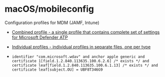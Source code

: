 # macOS/mobileconfig

Configuration profiles for MDM (JAMF, Intune)

- [Combined profile - a single profile that contains complete set of settings for Microsoft Defender ATP](combined/)
- [Individual profiles - individual profiles in separate files, one per type](profiles/)

- `identifier "com.microsoft.wdav" and anchor apple generic and certificate 1[field.1.2.840.113635.100.6.2.6] /* exists */ and certificate leaf[field.1.2.840.113635.100.6.1.13] /* exists */ and certificate leaf[subject.OU] = UBF8T346G9`

